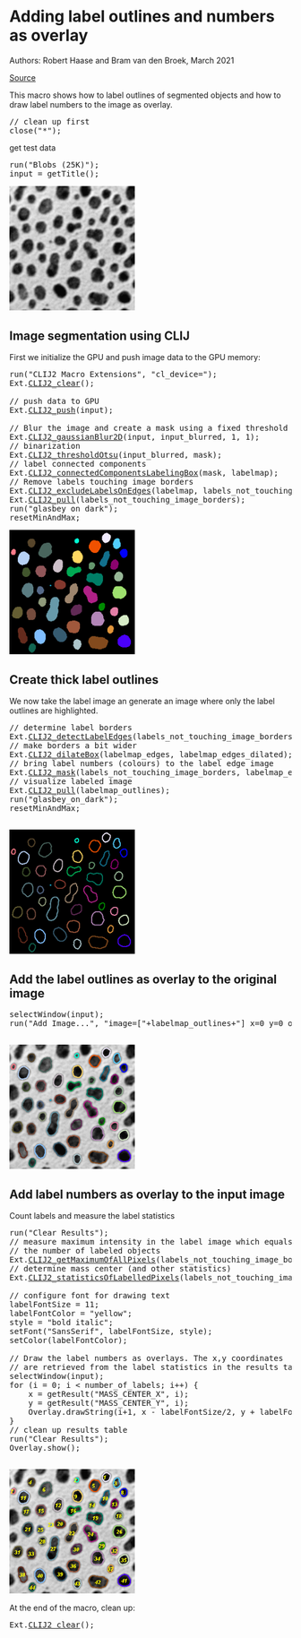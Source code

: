 

# Adding label outlines and numbers as overlay 
Authors: Robert Haase and Bram van den Broek, March 2021

[Source](https://github.com/clij/clij2-docs/tree/master/src/main/macro/outlines_numbers_overlay.ijm)

This macro shows how to label outlines of segmented objects 
and how to draw label numbers to the image as overlay.


<pre class="highlight">
// clean up first
close("*");
</pre>
get test data 
<pre class="highlight">
run("Blobs (25K)");
input = getTitle();
</pre>
<a href="image_1616004824754.png"><img src="image_1616004824754.png" width="224" alt="blobs.gif"/></a>

## Image segmentation using CLIJ
First we initialize the GPU and push image data to the GPU memory:

<pre class="highlight">
run("CLIJ2 Macro Extensions", "cl_device=");
Ext.<a href="https://clij.github.io/clij2-docs/reference_clear">CLIJ2_clear</a>();

// push data to GPU
Ext.<a href="https://clij.github.io/clij2-docs/reference_push">CLIJ2_push</a>(input);

// Blur the image and create a mask using a fixed threshold
Ext.<a href="https://clij.github.io/clij2-docs/reference_gaussianBlur2D">CLIJ2_gaussianBlur2D</a>(input, input_blurred, 1, 1);
// binarization
Ext.<a href="https://clij.github.io/clij2-docs/reference_thresholdOtsu">CLIJ2_thresholdOtsu</a>(input_blurred, mask);
// label connected components
Ext.<a href="https://clij.github.io/clij2-docs/reference_connectedComponentsLabelingBox">CLIJ2_connectedComponentsLabelingBox</a>(mask, labelmap);
// Remove labels touching image borders
Ext.<a href="https://clij.github.io/clij2-docs/reference_excludeLabelsOnEdges">CLIJ2_excludeLabelsOnEdges</a>(labelmap, labels_not_touching_image_borders);
Ext.<a href="https://clij.github.io/clij2-docs/reference_pull">CLIJ2_pull</a>(labels_not_touching_image_borders);
run("glasbey on dark");
resetMinAndMax;
</pre>
<a href="image_1616004824948.png"><img src="image_1616004824948.png" width="224" alt="CLIJ2_excludeLabelsOnEdges_result18"/></a>

## Create thick label outlines
We now take the label image an generate an image where only 
the label outlines are highlighted.

<pre class="highlight">
// determine label borders
Ext.<a href="https://clij.github.io/clij2-docs/reference_detectLabelEdges">CLIJ2_detectLabelEdges</a>(labels_not_touching_image_borders, labelmap_edges);
// make borders a bit wider
Ext.<a href="https://clij.github.io/clij2-docs/reference_dilateBox">CLIJ2_dilateBox</a>(labelmap_edges, labelmap_edges_dilated);
// bring label numbers (colours) to the label edge image 
Ext.<a href="https://clij.github.io/clij2-docs/reference_mask">CLIJ2_mask</a>(labels_not_touching_image_borders, labelmap_edges_dilated, labelmap_outlines);
// visualize labeled image
Ext.<a href="https://clij.github.io/clij2-docs/reference_pull">CLIJ2_pull</a>(labelmap_outlines);
run("glasbey_on_dark");
resetMinAndMax;

</pre>
<a href="image_1616004825032.png"><img src="image_1616004825032.png" width="224" alt="CLIJ2_mask_result21"/></a>

## Add the label outlines as overlay to the original image

<pre class="highlight">
selectWindow(input);
run("Add Image...", "image=["+labelmap_outlines+"] x=0 y=0 opacity=100 zero");

</pre>
<a href="image_1616004825084.png"><img src="image_1616004825084.png" width="224" alt="blobs.gif"/></a>

## Add label numbers as overlay to the input image
Count labels and measure the label statistics

<pre class="highlight">
run("Clear Results");
// measure maximum intensity in the label image which equals 
// the number of labeled objects
Ext.<a href="https://clij.github.io/clij2-docs/reference_getMaximumOfAllPixels">CLIJ2_getMaximumOfAllPixels</a>(labels_not_touching_image_borders, number_of_labels);
// determine mass center (and other statistics)
Ext.<a href="https://clij.github.io/clij2-docs/reference_statisticsOfLabelledPixels">CLIJ2_statisticsOfLabelledPixels</a>(labels_not_touching_image_borders, labels_not_touching_image_borders);

// configure font for drawing text
labelFontSize = 11;
labelFontColor = "yellow";
style = "bold italic";
setFont("SansSerif", labelFontSize, style);
setColor(labelFontColor);

// Draw the label numbers as overlays. The x,y coordinates 
// are retrieved from the label statistics in the results table.
selectWindow(input);
for (i = 0; i < number_of_labels; i++) {
	x = getResult("MASS_CENTER_X", i);
	y = getResult("MASS_CENTER_Y", i);
	Overlay.drawString(i+1, x - labelFontSize/2, y + labelFontSize/2);
}
// clean up results table
run("Clear Results");
Overlay.show();

</pre>
<a href="image_1616004825185.png"><img src="image_1616004825185.png" width="224" alt="blobs.gif"/></a>

At the end of the macro, clean up:

<pre class="highlight">
Ext.<a href="https://clij.github.io/clij2-docs/reference_clear">CLIJ2_clear</a>();
</pre>



</pre>
</pre>
